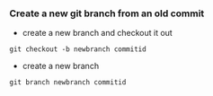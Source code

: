 ### Create a new git branch from an old commit

* create a new branch and checkout it out

```shell
git checkout -b newbranch commitid
```

* create a new branch

```shell
git branch newbranch commitid
```